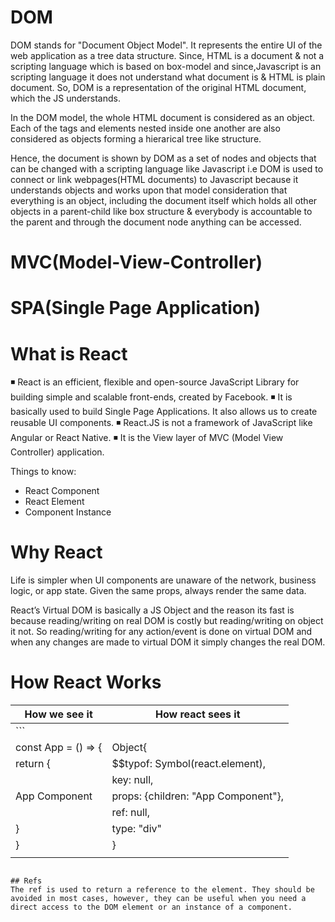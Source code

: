 # DOM

DOM stands for "Document Object Model". It represents the entire UI of the web application as a tree data structure.
Since, HTML is a document & not a scripting language which is based on box-model and since,Javascript is an scripting language it does not understand what document is & HTML is plain document. So, DOM is a representation of the original HTML document, which the JS understands.

In the DOM model, the whole HTML document is considered as an object. Each of the tags and elements nested inside one another are also considered as objects forming a hierarical tree like structure.

Hence, the document is shown by DOM as a set of nodes and objects that can be changed with a scripting language like Javascript i.e DOM is used to connect or link webpages(HTML documents) to Javascript because it understands objects and works upon that model consideration that everything is an object, including the document itself which holds all other objects in a parent-child like box structure & everybody is accountable to the parent and through the document node anything can be accessed.  

# MVC(Model-View-Controller)

# SPA(Single Page Application)


# What is React
◾ React is an efficient, flexible and open-source JavaScript Library for building simple and scalable front-ends, created by Facebook.
◾ It is basically used to build Single Page Applications. It also allows us to create reusable UI components.
◾ React.JS is not a framework of JavaScript like Angular or React Native.
◾ It is the View layer of MVC (Model View Controller) application.

Things to know:
- React Component
- React Element
- Component Instance


# Why React
Life is simpler when UI components are unaware of the network, business logic, or app state. Given the same props, always render the same data.

React’s Virtual DOM is basically a JS Object and the reason its fast is because reading/writing on real DOM is costly but reading/writing on object it not. So reading/writing for any action/event is done on virtual DOM and when any changes are made to virtual DOM it simply changes the real DOM.

# How React Works


How we see it         |          How react sees it
----------------------|-----------------------------
```                   |   
const App = () => {   |    Object{ 
  return {            |      $$typof: Symbol(react.element),
    <div>             |      key: null,
      App Component   |      props: {children: "App Component"}, 
    </div>            |      ref: null,
  }                   |      type: "div"
}                     |    }    
                      |     
```                          

## Refs
The ref is used to return a reference to the element. They should be avoided in most cases, however, they can be useful when you need a direct access to the DOM element or an instance of a component.



